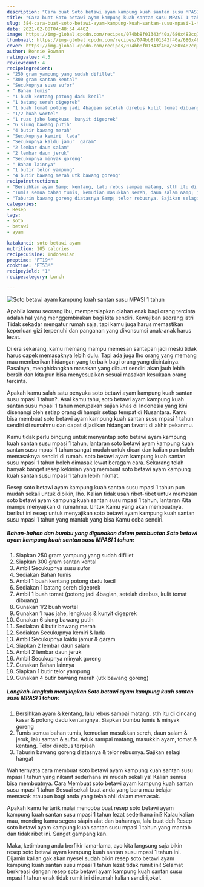```yaml
---
description: "Cara buat Soto betawi ayam kampung kuah santan susu MPASI 1 tahun yang lezat Untuk Jualan"
title: "Cara buat Soto betawi ayam kampung kuah santan susu MPASI 1 tahun yang lezat Untuk Jualan"
slug: 384-cara-buat-soto-betawi-ayam-kampung-kuah-santan-susu-mpasi-1-tahun-yang-lezat-untuk-jualan
date: 2021-02-08T04:48:54.440Z
image: https://img-global.cpcdn.com/recipes/074bb8f01343f40a/680x482cq70/soto-betawi-ayam-kampung-kuah-santan-susu-mpasi-1-tahun-foto-resep-utama.jpg
thumbnail: https://img-global.cpcdn.com/recipes/074bb8f01343f40a/680x482cq70/soto-betawi-ayam-kampung-kuah-santan-susu-mpasi-1-tahun-foto-resep-utama.jpg
cover: https://img-global.cpcdn.com/recipes/074bb8f01343f40a/680x482cq70/soto-betawi-ayam-kampung-kuah-santan-susu-mpasi-1-tahun-foto-resep-utama.jpg
author: Ronnie Bowman
ratingvalue: 4.5
reviewcount: 4
recipeingredient:
- "250 gram yampung yang sudah difillet"
- "300 gram santan kental"
- "Secukupnya susu sufor"
- " Bahan tumis"
- "1 buah kentang potong dadu kecil"
- "1 batang sereh digeprek"
- "1 buah tomat potong jadi 4bagian setelah direbus kulit tomat dibuang"
- "1/2 buah wortel"
- "1 ruas jahe lengkuas  kunyit digeprek"
- "6 siung bawang putih"
- "4 butir bawang merah"
- "Secukupnya kemiri  lada"
- "Secukupnya kaldu jamur  garam"
- "2 lembar daun salam"
- "2 lembar daun jeruk"
- "Secukupnya minyak goreng"
- " Bahan lainnya"
- "1 butir telor yampung"
- "4 butir bawang merah utk bawang goreng"
recipeinstructions:
- "Bersihkan ayam &amp; kentang, lalu rebus sampai matang, stlh itu di cincang kasar &amp; potong dadu kentangnya. Siapkan bumbu tumis &amp; minyak goreng"
- "Tumis semua bahan tumis, kemudian masukkan sereh, daun salam &amp; jeruk, lalu santan &amp; sufor. Aduk sampai matang, masukkin ayam, tomat &amp; kentang. Telor di rebus terpisah"
- "Taburin bawang goreng diatasnya &amp; telor rebusnya. Sajikan selagi hangat"
categories:
- Resep
tags:
- soto
- betawi
- ayam

katakunci: soto betawi ayam 
nutrition: 105 calories
recipecuisine: Indonesian
preptime: "PT19M"
cooktime: "PT53M"
recipeyield: "1"
recipecategory: Lunch

---
```



![Soto betawi ayam kampung kuah santan susu MPASI 1 tahun](https://img-global.cpcdn.com/recipes/074bb8f01343f40a/680x482cq70/soto-betawi-ayam-kampung-kuah-santan-susu-mpasi-1-tahun-foto-resep-utama.jpg)

Apabila kamu seorang ibu, mempersiapkan olahan enak bagi orang tercinta adalah hal yang menggembirakan bagi kita sendiri. Kewajiban seorang istri Tidak sekadar mengatur rumah saja, tapi kamu juga harus memastikan keperluan gizi terpenuhi dan panganan yang dikonsumsi anak-anak harus lezat.

Di era  sekarang, kamu memang mampu memesan santapan jadi meski tidak harus capek memasaknya lebih dulu. Tapi ada juga lho orang yang memang mau memberikan hidangan yang terbaik bagi orang yang dicintainya. Pasalnya, menghidangkan masakan yang dibuat sendiri akan jauh lebih bersih dan kita pun bisa menyesuaikan sesuai masakan kesukaan orang tercinta. 



Apakah kamu salah satu penyuka soto betawi ayam kampung kuah santan susu mpasi 1 tahun?. Asal kamu tahu, soto betawi ayam kampung kuah santan susu mpasi 1 tahun merupakan sajian khas di Indonesia yang kini disenangi oleh setiap orang di hampir setiap tempat di Nusantara. Kamu bisa membuat soto betawi ayam kampung kuah santan susu mpasi 1 tahun sendiri di rumahmu dan dapat dijadikan hidangan favorit di akhir pekanmu.

Kamu tidak perlu bingung untuk menyantap soto betawi ayam kampung kuah santan susu mpasi 1 tahun, lantaran soto betawi ayam kampung kuah santan susu mpasi 1 tahun sangat mudah untuk dicari dan kalian pun boleh memasaknya sendiri di rumah. soto betawi ayam kampung kuah santan susu mpasi 1 tahun boleh dimasak lewat beragam cara. Sekarang telah banyak banget resep kekinian yang membuat soto betawi ayam kampung kuah santan susu mpasi 1 tahun lebih nikmat.

Resep soto betawi ayam kampung kuah santan susu mpasi 1 tahun pun mudah sekali untuk dibikin, lho. Kalian tidak usah ribet-ribet untuk memesan soto betawi ayam kampung kuah santan susu mpasi 1 tahun, lantaran Kita mampu menyajikan di rumahmu. Untuk Kamu yang akan membuatnya, berikut ini resep untuk menyajikan soto betawi ayam kampung kuah santan susu mpasi 1 tahun yang mantab yang bisa Kamu coba sendiri.

<!--inarticleads1-->

##### Bahan-bahan dan bumbu yang digunakan dalam pembuatan Soto betawi ayam kampung kuah santan susu MPASI 1 tahun:

1. Siapkan 250 gram yampung yang sudah difillet
1. Siapkan 300 gram santan kental
1. Ambil Secukupnya susu sufor
1. Sediakan  Bahan tumis
1. Ambil 1 buah kentang potong dadu kecil
1. Sediakan 1 batang sereh digeprek
1. Ambil 1 buah tomat (potong jadi 4bagian, setelah direbus, kulit tomat dibuang)
1. Gunakan 1/2 buah wortel
1. Gunakan 1 ruas jahe, lengkuas &amp; kunyit digeprek
1. Gunakan 6 siung bawang putih
1. Sediakan 4 butir bawang merah
1. Sediakan Secukupnya kemiri &amp; lada
1. Ambil Secukupnya kaldu jamur &amp; garam
1. Siapkan 2 lembar daun salam
1. Ambil 2 lembar daun jeruk
1. Ambil Secukupnya minyak goreng
1. Gunakan  Bahan lainnya
1. Siapkan 1 butir telor yampung
1. Gunakan 4 butir bawang merah (utk bawang goreng)




<!--inarticleads2-->

##### Langkah-langkah menyiapkan Soto betawi ayam kampung kuah santan susu MPASI 1 tahun:

1. Bersihkan ayam &amp; kentang, lalu rebus sampai matang, stlh itu di cincang kasar &amp; potong dadu kentangnya. Siapkan bumbu tumis &amp; minyak goreng
1. Tumis semua bahan tumis, kemudian masukkan sereh, daun salam &amp; jeruk, lalu santan &amp; sufor. Aduk sampai matang, masukkin ayam, tomat &amp; kentang. Telor di rebus terpisah
1. Taburin bawang goreng diatasnya &amp; telor rebusnya. Sajikan selagi hangat




Wah ternyata cara membuat soto betawi ayam kampung kuah santan susu mpasi 1 tahun yang nikamt sederhana ini mudah sekali ya! Kalian semua bisa membuatnya. Cara Membuat soto betawi ayam kampung kuah santan susu mpasi 1 tahun Sesuai sekali buat anda yang baru mau belajar memasak ataupun bagi anda yang telah ahli dalam memasak.

Apakah kamu tertarik mulai mencoba buat resep soto betawi ayam kampung kuah santan susu mpasi 1 tahun lezat sederhana ini? Kalau kalian mau, mending kamu segera siapin alat dan bahannya, lalu buat deh Resep soto betawi ayam kampung kuah santan susu mpasi 1 tahun yang mantab dan tidak ribet ini. Sangat gampang kan. 

Maka, ketimbang anda berfikir lama-lama, ayo kita langsung saja bikin resep soto betawi ayam kampung kuah santan susu mpasi 1 tahun ini. Dijamin kalian gak akan nyesel sudah bikin resep soto betawi ayam kampung kuah santan susu mpasi 1 tahun lezat tidak rumit ini! Selamat berkreasi dengan resep soto betawi ayam kampung kuah santan susu mpasi 1 tahun enak tidak rumit ini di rumah kalian sendiri,oke!.

